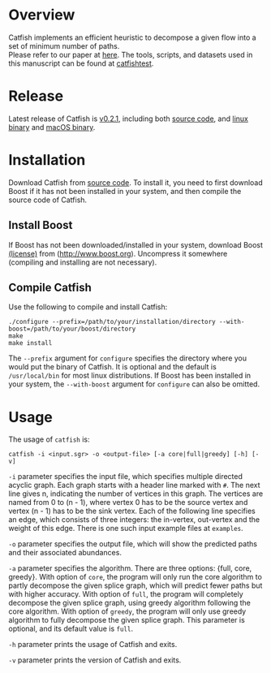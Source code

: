# Overview

Catfish implements an efficient heuristic to decompose a given flow into a set of minimum number of paths.  
Please refer to our paper at [here](https://doi.org/10.1109/TCBB.2017.2779509).
The tools, scripts, and datasets used in this manuscript can be found at 
[catfishtest](https://github.com/Kingsford-Group/catfishtest).

# Release
Latest release of Catfish is [v0.2.1](https://github.com/Kingsford-Group/catfish/releases/tag/v0.2.1),
including both [source code](https://github.com/Kingsford-Group/catfish/releases/download/v0.2.1/catfish-0.2.1.tar.gz),
and [linux binary](https://github.com/Kingsford-Group/catfish/releases/download/v0.2.1/catfish-0.2.1_linux_x86_64.tar.gz)
and [macOS binary](https://github.com/Kingsford-Group/catfish/releases/download/v0.2.1/catfish-0.2.1_macOS_10.10.tar.gz).


# Installation
Download Catfish from
[source code](https://github.com/Kingsford-Group/catfish/releases/download/v0.2.1/catfish-0.2.1.tar.gz).
To install it, you need to first download 
Boost if it has not been installed in your system,
and then compile the source code of Catfish.

## Install Boost
If Boost has not been downloaded/installed in your system, download Boost
[(license)](http://www.boost.org/LICENSE_1_0.txt) from (http://www.boost.org).
Uncompress it somewhere (compiling and installing are not necessary).

## Compile Catfish
Use the following to compile and install Catfish:
```
./configure --prefix=/path/to/your/installation/directory --with-boost=/path/to/your/boost/directory
make
make install
```
The `--prefix` argument for `configure` specifies the directory where you would put the binary of Catfish.
It is optional and the default is `/usr/local/bin` for most linux distributions.
If Boost has been installed in your system, the `--with-boost` argument for `configure` can also be omitted.


# Usage

The usage of `catfish` is:
```
catfish -i <input.sgr> -o <output-file> [-a core|full|greedy] [-h] [-v]
```

`-i` parameter specifies the input file,
which specifies multiple directed acyclic graph. 
Each graph starts with a header line marked with `#`.
The next line gives n, indicating the number of vertices in this graph.
The vertices are named from 0 to (n - 1), where vertex 0 has to be the source vertex
and vertex (n - 1) has to be the sink vertex. 
Each of the following line specifies an edge, which consists of three integers:
the in-vertex, out-vertex and the weight of this edge. 
There is one such input example files at `examples`.

`-o` parameter specifies the output file, which will show the predicted paths
and their associated abundances.

`-a` parameter specifies the algorithm.
There are three options: {full, core, greedy}.
With option of `core`, the program will only run the core algorithm to partly
decompose the given splice graph, which will predict fewer paths but with
higher accuracy.
With option of `full`, the program will completely
decompose the given splice graph, using greedy algorithm following the core algorithm.
With option of `greedy`, the program will only use greedy algorithm to fully decompose
the given splice graph. This parameter is optional, and its default value is `full`.

`-h` parameter prints the usage of Catfish and exits.

`-v` parameter prints the version of Catfish and exits.
